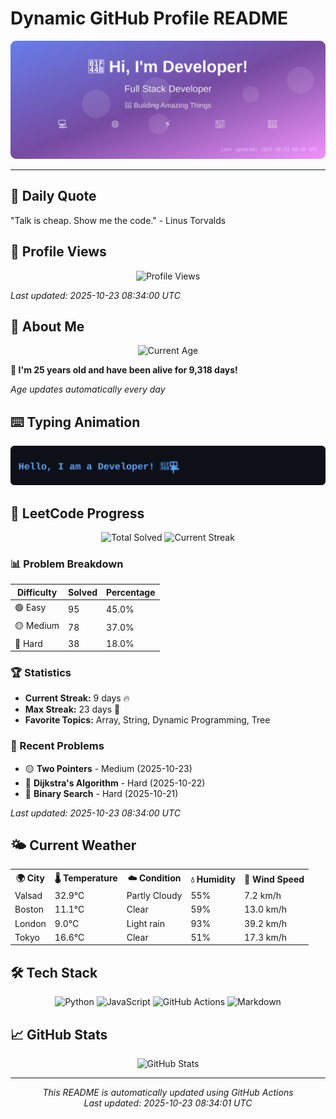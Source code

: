 # Dynamic GitHub Profile README

<!-- HEADER-START -->
<p align="center">
    <img src="./assets/header.svg" alt="Profile Header" />
</p>

---

<!-- HEADER-END -->

<!-- QUOTES-START -->
## 💭 Daily Quote

"Talk is cheap. Show me the code." - Linus Torvalds

<!-- QUOTES-END -->

<!-- VISITOR-COUNTER-START -->
## 👀 Profile Views

<p align="center">
    <img src="https://img.shields.io/badge/Profile%20Views-1255-blue?style=for-the-badge&logo=eye&logoColor=white" alt="Profile Views">
</p>

*Last updated: 2025-10-23 08:34:00 UTC*

<!-- VISITOR-COUNTER-END -->

<!-- AGE-START -->
## 🎂 About Me

<p align="center">
    <img src="https://img.shields.io/badge/Age-25%20years%206%20months%204%20days-brightgreen?style=for-the-badge&logo=calendar&logoColor=white" alt="Current Age">
</p>

**🌟 I'm 25 years old and have been alive for 9,318 days!**

*Age updates automatically every day*

<!-- AGE-END -->

<!-- TYPING-ANIMATION-START -->
## ⌨️ Typing Animation

<p align="center">
    <img src="./assets/typing_animation.svg" alt="Typing Animation" />
</p>

<!-- TYPING-ANIMATION-END -->

<!-- LEETCODE-START -->
## 🧩 LeetCode Progress

<p align="center">
    <img src="https://img.shields.io/badge/Total%20Solved-211-brightgreen?style=for-the-badge&logo=leetcode&logoColor=white" alt="Total Solved">
    <img src="https://img.shields.io/badge/Current%20Streak-9%20days-orange?style=for-the-badge&logo=fire&logoColor=white" alt="Current Streak">
</p>

### 📊 Problem Breakdown

| Difficulty | Solved | Percentage |
|------------|--------|------------|
| 🟢 Easy | 95 | 45.0% |
| 🟡 Medium | 78 | 37.0% |
| 🔴 Hard | 38 | 18.0% |

### 🏆 Statistics
- **Current Streak:** 9 days 🔥
- **Max Streak:** 23 days 🏅
- **Favorite Topics:** Array, String, Dynamic Programming, Tree

### 📝 Recent Problems
- 🟡 **Two Pointers** - Medium (2025-10-23)
- 🔴 **Dijkstra's Algorithm** - Hard (2025-10-22)
- 🔴 **Binary Search** - Hard (2025-10-21)

*Last updated: 2025-10-23 08:34:00 UTC*

<!-- LEETCODE-END -->

<!-- WEATHER-START -->
## 🌤️ Current Weather

<table>
<tr>
    <th>🌍 City</th>
    <th>🌡️ Temperature</th>
    <th>☁️ Condition</th>
    <th>💧 Humidity</th>
    <th>💨 Wind Speed</th>
</tr>
<tr>
    <td>Valsad</td>
    <td>32.9°C</td>
    <td>Partly Cloudy</td>
    <td>55%</td>
    <td>7.2 km/h</td>
</tr>
<tr>
    <td>Boston</td>
    <td>11.1°C</td>
    <td>Clear</td>
    <td>59%</td>
    <td>13.0 km/h</td>
</tr>
<tr>
    <td>London</td>
    <td>9.0°C</td>
    <td>Light rain</td>
    <td>93%</td>
    <td>39.2 km/h</td>
</tr>
<tr>
    <td>Tokyo</td>
    <td>16.6°C</td>
    <td>Clear</td>
    <td>51%</td>
    <td>17.3 km/h</td>
</tr>
</table>
<!-- WEATHER-END -->

## 🛠️ Tech Stack

<p align="center">
    <img src="https://img.shields.io/badge/Python-3776AB?style=for-the-badge&logo=python&logoColor=white" alt="Python">
    <img src="https://img.shields.io/badge/JavaScript-F7DF1E?style=for-the-badge&logo=javascript&logoColor=black" alt="JavaScript">
    <img src="https://img.shields.io/badge/GitHub%20Actions-2088FF?style=for-the-badge&logo=github-actions&logoColor=white" alt="GitHub Actions">
    <img src="https://img.shields.io/badge/Markdown-000000?style=for-the-badge&logo=markdown&logoColor=white" alt="Markdown">
</p>

## 📈 GitHub Stats

<p align="center">
    <img src="https://github-readme-stats.vercel.app/api?username=ambicuity&show_icons=true&theme=radical" alt="GitHub Stats">
</p>

---

<p align="center">
    <i>This README is automatically updated using GitHub Actions</i><br>
    <i>Last updated: 2025-10-23 08:34:01 UTC</i>
</p>
